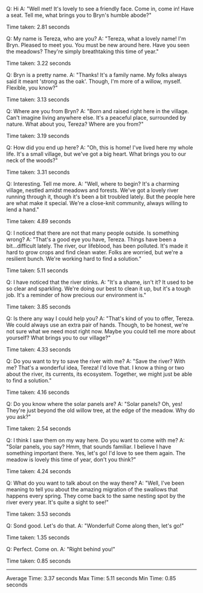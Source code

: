 Q: Hi
A: "Well met! It's lovely to see a friendly face. Come in, come in! Have a seat.  Tell me, what brings you to Bryn's humble abode?" 

Time taken: 2.81 seconds

Q: My name is Tereza, who are you?
A: "Tereza, what a lovely name! I'm Bryn. Pleased to meet you.  You must be new around here.  Have you seen the meadows? They're simply breathtaking this time of year." 




Time taken: 3.22 seconds

Q: Bryn is a pretty name.
A: "Thanks! It's a family name.  My folks always said it meant 'strong as the oak'.  Though, I'm more of a willow, myself.  Flexible, you know?" 



Time taken: 3.13 seconds

Q: Where are you from Bryn?
A: "Born and raised right here in the village.  Can't imagine living anywhere else.  It's a peaceful place, surrounded by nature.  What about you, Tereza? Where are you from?" 




Time taken: 3.19 seconds

Q: How did you end up here?
A: "Oh, this is home!  I've lived here my whole life.  It's a small village, but we've got a big heart.  What brings you to our neck of the woods?" 




Time taken: 3.31 seconds

Q: Interesting. Tell me more.
A: "Well, where to begin?  It's a charming village, nestled amidst meadows and forests.  We've got a lovely river running through it, though it's been a bit troubled lately.  But the people here are what make it special.  We're a close-knit community, always willing to lend a hand." 




Time taken: 4.89 seconds

Q: I noticed that there are not that many people outside. Is something wrong?
A: "That's a good eye you have, Tereza.  Things have been a bit...difficult lately.  The river, our lifeblood, has been polluted.  It's made it hard to grow crops and find clean water.  Folks are worried, but we're a resilient bunch.  We're working hard to find a solution." 




Time taken: 5.11 seconds

Q: I have noticed that the river stinks.
A: "It's a shame, isn't it?  It used to be so clear and sparkling.  We're doing our best to clean it up, but it's a tough job.  It's a reminder of how precious our environment is."

Time taken: 3.85 seconds

Q: Is there any way I could help you?
A: "That's kind of you to offer, Tereza.  We could always use an extra pair of hands.  Though, to be honest, we're not sure what we need most right now.  Maybe you could tell me more about yourself?  What brings you to our village?" 



Time taken: 4.33 seconds

Q: Do you want to try to save the river with me?
A: "Save the river?  With me?  That's a wonderful idea, Tereza!  I'd love that.  I know a thing or two about the river, its currents, its ecosystem.  Together, we might just be able to find a solution."  




Time taken: 4.16 seconds

Q: Do you know where the solar panels are?
A: "Solar panels?  Oh, yes!  They're just beyond the old willow tree, at the edge of the meadow.  Why do you ask?" 




Time taken: 2.54 seconds

Q: I think I saw them on my way here. Do you want to come with me?
A: "Solar panels, you say?  Hmm, that sounds familiar.  I believe I have something important there.  Yes, let's go!  I'd love to see them again.  The meadow is lovely this time of year, don't you think?" 




Time taken: 4.24 seconds

Q: What do you want to talk about on the way there?
A: "Well, I've been meaning to tell you about the amazing migration of the swallows that happens every spring.  They come back to the same nesting spot by the river every year.  It's quite a sight to see!" 




Time taken: 3.53 seconds

Q: Sond good. Let's do that.
A: "Wonderful!  Come along then, let's go!" 




Time taken: 1.35 seconds

Q: Perfect. Come on.
A: "Right behind you!" 



Time taken: 0.85 seconds



----------------------------------------

Average Time: 3.37 seconds
Max Time: 5.11 seconds
Min Time: 0.85 seconds
